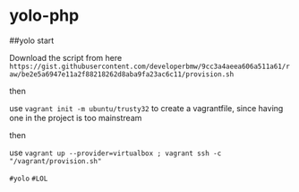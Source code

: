 # yolo-php

##yolo start

Download the script from here `https://gist.githubusercontent.com/developerbmw/9cc3a4aeea606a511a61/raw/be2e5a6947e11a2f88218262d8aba9fa23ac6c11/provision.sh`

then

use `vagrant init -m ubuntu/trusty32` to create a vagrantfile, since having one in the project is too mainstream

then

use `vagrant up --provider=virtualbox ; vagrant ssh -c "/vagrant/provision.sh"`

`#yolo`
`#LOL`
